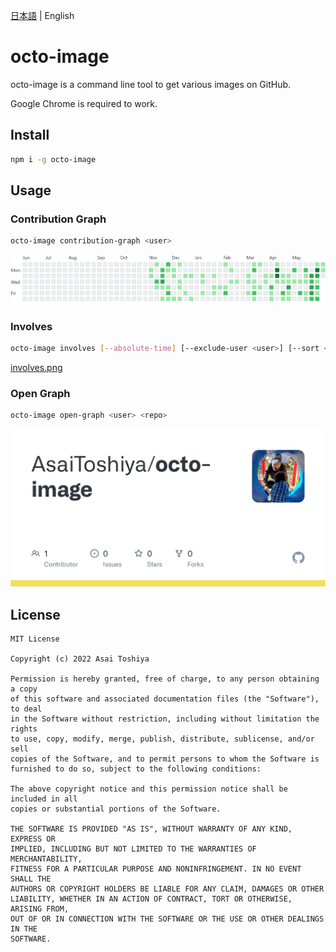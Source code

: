 [日本語](./README.md) | English
  
# octo-image

octo-image is a command line tool to get various images on GitHub.

Google Chrome is required to work.


## Install

```bash
npm i -g octo-image
```


## Usage

### Contribution Graph

```bash
octo-image contribution-graph <user>
```

![contribution-graph.png](contribution-graph.png)

### Involves

```bash
octo-image involves [--absolute-time] [--exclude-user <user>] [--sort <criteria>] <user>
```

[involves.png](involves.png)

### Open Graph

```bash
octo-image open-graph <user> <repo>
```

![open-graph.png](open-graph.png)


## License

    MIT License
    
    Copyright (c) 2022 Asai Toshiya
    
    Permission is hereby granted, free of charge, to any person obtaining a copy
    of this software and associated documentation files (the "Software"), to deal
    in the Software without restriction, including without limitation the rights
    to use, copy, modify, merge, publish, distribute, sublicense, and/or sell
    copies of the Software, and to permit persons to whom the Software is
    furnished to do so, subject to the following conditions:
    
    The above copyright notice and this permission notice shall be included in all
    copies or substantial portions of the Software.
    
    THE SOFTWARE IS PROVIDED "AS IS", WITHOUT WARRANTY OF ANY KIND, EXPRESS OR
    IMPLIED, INCLUDING BUT NOT LIMITED TO THE WARRANTIES OF MERCHANTABILITY,
    FITNESS FOR A PARTICULAR PURPOSE AND NONINFRINGEMENT. IN NO EVENT SHALL THE
    AUTHORS OR COPYRIGHT HOLDERS BE LIABLE FOR ANY CLAIM, DAMAGES OR OTHER
    LIABILITY, WHETHER IN AN ACTION OF CONTRACT, TORT OR OTHERWISE, ARISING FROM,
    OUT OF OR IN CONNECTION WITH THE SOFTWARE OR THE USE OR OTHER DEALINGS IN THE
    SOFTWARE.